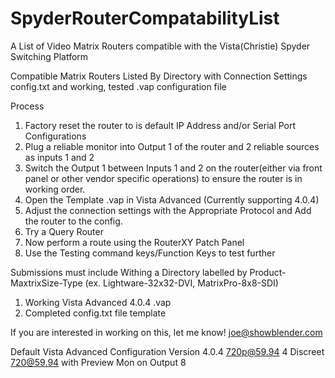 # SpyderRouterCompatabilityList
A List of Video Matrix Routers compatible with the Vista(Christie) Spyder Switching Platform

Compatible Matrix Routers Listed By Directory with Connection Settings config.txt and working, tested .vap configuration file

Process 
1. Factory reset the router to is default IP Address and/or Serial Port Configurations
2. Plug a reliable monitor into Output 1 of the router and 2 reliable sources as inputs 1 and 2
3. Switch the Output 1 between Inputs 1 and 2 on the router(either via front panel or other vendor specific operations) to ensure the router is in working order.
4. Open the Template .vap in Vista Advanced (Currently supporting 4.0.4)
5. Adjust the connection settings with the Appropriate Protocol and Add the router to the config.
6. Try a Query Router
5. Now perform a route using the RouterXY Patch Panel
6. Use the Testing command keys/Function Keys to test further

Submissions must include
Withing a Directory labelled by Product-MaxtrixSize-Type   (ex.  Lightware-32x32-DVI, MatrixPro-8x8-SDI)
1. Working Vista Advanced 4.0.4 .vap
2. Completed config.txt file template

If you are interested in working on this, let me know!
joe@showblender.com

Default Vista Advanced Configuration 
Version 4.0.4
720p@59.94
4 Discreet 720@59.94 with Preview Mon on Output 8
